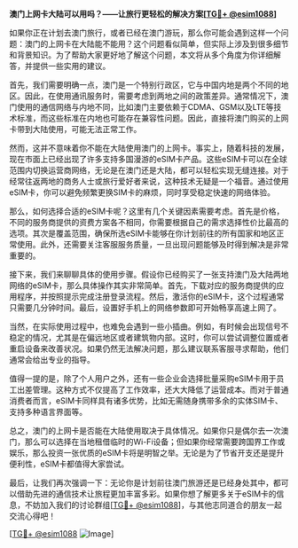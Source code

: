 **澳门上网卡大陆可以用吗？——让旅行更轻松的解决方案[[TG💪+ @esim1088](https://t.me/s/esim1088)]**

如果你正在计划去澳门旅行，或者已经在澳门游玩，那么你可能会遇到这样一个问题：澳门的上网卡在大陆能不能用？这个问题看似简单，但实际上涉及到很多细节和背景知识。为了帮助大家更好地了解这个问题，本文将从多个角度为你详细解答，并提供一些实用的建议。

首先，我们需要明确一点，澳门是一个特别行政区，它与中国内地是两个不同的地区。因此，在使用通讯服务时，需要考虑到两地之间的政策差异。通常情况下，澳门使用的通信网络与内地不同，比如澳门主要依赖于CDMA、GSM以及LTE等技术标准，而这些标准在内地也可能存在兼容性问题。因此，直接将澳门购买的上网卡带到大陆使用，可能无法正常工作。

然而，这并不意味着你不能在大陆使用澳门的上网卡。事实上，随着科技的发展，现在市面上已经出现了许多支持多国漫游的eSIM卡产品。这些eSIM卡可以在全球范围内切换运营商网络，无论是在澳门还是大陆，都可以轻松实现无缝连接。对于经常往返两地的商务人士或旅行爱好者来说，这种技术无疑是一个福音。通过使用eSIM卡，你可以避免频繁更换SIM卡的麻烦，同时享受稳定快速的网络体验。

那么，如何选择合适的eSIM卡呢？这里有几个关键因素需要考虑。首先是价格，不同的服务商提供的资费方案各不相同，你需要根据自己的需求选择性价比最高的选项。其次是覆盖范围，确保所选eSIM卡能够在你计划前往的所有国家和地区正常使用。此外，还需要关注客服服务质量，一旦出现问题能够及时得到解决是非常重要的。

接下来，我们来聊聊具体的使用步骤。假设你已经购买了一张支持澳门及大陆两地网络的eSIM卡，那么具体操作其实非常简单。首先，下载对应的服务商提供的应用程序，并按照提示完成注册登录流程。然后，激活你的eSIM卡，这个过程通常只需要几分钟时间。最后，设置好手机上的网络参数即可开始畅享高速上网了。

当然，在实际使用过程中，也难免会遇到一些小插曲。例如，有时候会出现信号不稳定的情况，尤其是在偏远地区或者建筑物内部。这时，你可以尝试调整位置或者重启设备来改善状况。如果仍然无法解决问题，那么建议联系客服寻求帮助，他们通常会给出专业的指导。

值得一提的是，除了个人用户之外，还有一些企业会选择批量采购eSIM卡用于员工出差管理。这种方式不仅提高了工作效率，还大大降低了运营成本。而对于普通消费者而言，eSIM卡同样具有诸多优势，比如无需随身携带多余的实体SIM卡、支持多种语言界面等。

总之，澳门的上网卡是否能在大陆使用取决于具体情况。如果你只是偶尔去一次澳门，那么可以选择在当地租借临时的Wi-Fi设备；但如果你经常需要跨国界工作或娱乐，那么投资一张优质的eSIM卡将是明智之举。无论是为了节省开支还是提升便利性，eSIM卡都值得大家尝试。

最后，让我们再次强调一下：无论你是计划前往澳门旅游还是已经身处其中，都可以借助先进的通信技术让旅程更加丰富多彩。如果你想了解更多关于eSIM卡的信息，不妨加入我们的讨论群组[[TG💪+ @esim1088](https://t.me/s/esim1088)]，与其他志同道合的朋友一起交流心得吧！

[[TG💪+ @esim1088](https://t.me/s/esim1088) ![Image](https://i.postimg.cc/4NQfJmqS/Snipaste-2025-05-13-00-14-12.png)]